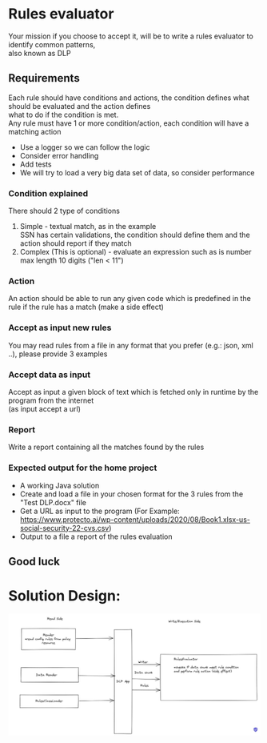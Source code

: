 # Rules evaluator

Your mission if you choose to accept it, will be to write a rules evaluator to identify common patterns,  
also known as DLP

## Requirements
Each rule should have conditions and actions, the condition defines what should be evaluated and the action defines  
what to do if the condition is met.  
Any rule must have 1 or more condition/action, each condition will have a matching action

* Use a logger so we can follow the logic
* Consider error handling
* Add tests
* We will try to load a very big data set of data, so consider performance


### Condition explained
There should 2 type of conditions
1. Simple - textual match, as in the example  
   SSN has certain validations, the condition should define them and the action should report if they match
2. Complex (This is optional) - evaluate an expression such as is number max length 10 digits ("len < 11")

### Action
An action should be able to run any given code which is predefined in the rule if the rule has a match  (make a side effect)

### Accept as input new rules
You may read rules from a file in any format that you prefer (e.g.: json, xml ..), please provide 3 examples

### Accept data as input
Accept as input a given block of text which is fetched only in runtime by the program from the internet  
(as input accept a url)

### Report
Write a report containing all the matches found by the rules

### Expected output for the home project
* A working Java solution
* Create and load a file in your chosen format for the 3 rules from the "Test DLP.docx" file
* Get a URL as input to the program (For Example: https://www.protecto.ai/wp-content/uploads/2020/08/Book1.xlsx-us-social-security-22-cvs.csv)
* Output to a file a report of the rules evaluation

## Good luck

# Solution Design:
![design description](docs/design.JPG)